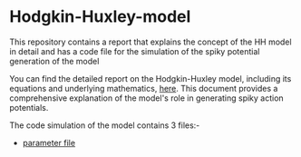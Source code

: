 # Hodgkin-Huxley-model
This repository contains a report that explains the concept of the HH model in detail and has a code file for the simulation of the spiky potential generation of the model

You can find the detailed report on the Hodgkin-Huxley model, including its equations and underlying mathematics, [here](https://github.com/KrishnaAggarwal2003/Hodgkin-Huxley-model/blob/main/Hodgkin_Huxley.pdf). This document provides a comprehensive explanation of the model's role in generating spiky action potentials.

The code simulation of the model contains 3 files:-
- <u> [parameter file](https://github.com/KrishnaAggarwal2003/Hodgkin-Huxley-model/blob/main/parameters.yaml) </u>
